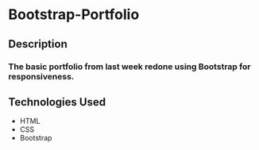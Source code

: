 # Bootstrap-Portfolio

## Description
### The basic portfolio from last week redone using Bootstrap for responsiveness.

## Technologies Used
* HTML
* CSS
* Bootstrap